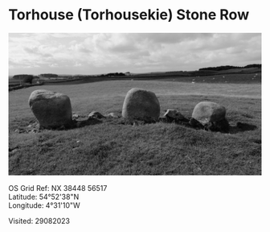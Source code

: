 # Torhouse (Torhousekie) Stone Row

![lento_orl_mono_crisp_asus_ai2302_1693322587](images/lento_orl_mono_crisp_asus_ai2302_1693322587.jpg)

OS Grid Ref: NX 38448 56517  
Latitude: 54°52'38"N  
Longitude: 4°31'10"W  

Visited: 29082023
